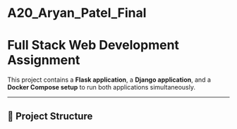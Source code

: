 ﻿# A20_Aryan_Patel_Final
# Full Stack Web Development Assignment

This project contains a **Flask application**, a **Django application**, and a **Docker Compose setup** to run both applications simultaneously.

---

## 🔧 Project Structure


